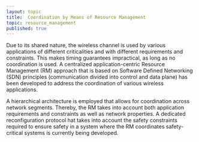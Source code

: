 ```yaml
---
layout: topic
title:  Coordination by Means of Resource Management
topic: resource_management
published: true
---
```


Due to its shared nature, the wireless channel is used by various applications of different criticalities and with different requirements and constraints.
This makes timing guarantees impractical, as long as no coordination is used.
A centralized application-centric Resource Management (RM) approach that is based on Software Defined Networking (SDN) principles (communication divided into control and data plane) has been developed to address the coordination of various wireless applications.

A hierarchical architecture is employed that allows for coordination across network segments.
Thereby, the RM takes into account both application requirements and constraints as well as network properties.
A dedicated reconfiguration protocol hat takes into account the safety constraints required to ensure safety in a system where the RM coordinates safety-critical systems is currently being developed.
<!-- A dedicated reconfiguration protocol that takes into account the safety constraints required to ensure safety in a system where the RM coordinates safety-critical systems has been developed. 
The combination of heartbeat-based connection monitoring, protection against inherent message loss, node-level fail-silent behavior and synchronized mode changes the RM ensures safety by enforcing consistent application (and network) modes across the wireless network.
The coordination principles have further been extended with respect to letting applications on a single node share resources ('shared slack') to enable more efficient resource utilization and better cope with dynamic backward error correction (BEC) that are to be expected in wireless channels. -->
